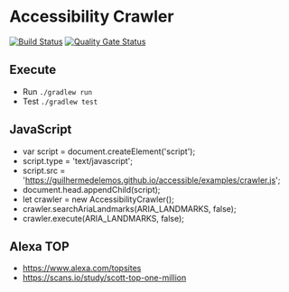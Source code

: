 # Accessibility Crawler
[![Build Status](https://travis-ci.org/guilhermedelemos/accessibility-crawler.svg?branch=master)](https://travis-ci.org/guilhermedelemos/accessibility-crawler)
[![Quality Gate Status](https://sonarcloud.io/api/project_badges/measure?project=io.github.guilhermedelemos.crawler&metric=alert_status)](https://sonarcloud.io/dashboard?id=io.github.guilhermedelemos.crawler)

## Execute
* Run `./gradlew run`
* Test `./gradlew test`

## JavaScript
* var script = document.createElement('script');
* script.type = 'text/javascript';
* script.src = 'https://guilhermedelemos.github.io/accessible/examples/crawler.js';
* document.head.appendChild(script);
* let crawler = new AccessibilityCrawler();
* crawler.searchAriaLandmarks(ARIA_LANDMARKS, false);
* crawler.execute(ARIA_LANDMARKS, false);

## Alexa TOP
* https://www.alexa.com/topsites
* https://scans.io/study/scott-top-one-million

